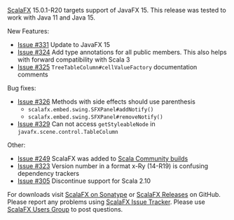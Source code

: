 [ScalaFX][1] 15.0.1-R20 targets support of JavaFX 15. This release was tested to work with Java 11 and Java 15.

New Features:

* [Issue #331][331]  Update to JavaFX 15
* [Issue #324][324] Add type annotations for all public members. This also helps with forward compatibility with Scala 3
* [Issue #325][325] `TreeTableColumn#cellValueFactory` documentation comments

Bug fixes:

* [Issue #326][326] Methods with side effects should use parenthesis
  - `scalafx.embed.swing.SFXPanel#addNotify()`
  - `scalafx.embed.swing.SFXPanel#removeNotify()`
* [Issue #329][329] Can not access `getStyleableNode` in `javafx.scene.control.TableColumn`


Other:

* [Issue #249][249] ScalaFX was added to [Scala Community builds](https://github.com/scala/community-build)
* [Issue #323][323] Version number in a format x-Ry (14-R19) is confusing dependency trackers
* [Issue #305][305] Discontinue support for Scala 2.10

For downloads visit [ScalaFX on Sonatype][2] or [ScalaFX Releases][3] on GitHub. Please report any problems
using [ScalaFX Issue Tracker][4]. Please use [ScalaFX Users Group][5] to post questions.

[1]: http://scalafx.org
[2]: http://search.maven.org/#search&#124;ga&#124;1&#124;scalafx
[3]: https://github.com/scalafx/scalafx/releases
[4]: https://github.com/scalafx/scalafx/issues
[5]: https://groups.google.com/forum/#!forum/scalafx-users

[249]: https://github.com/scalafx/scalafx/issues/249

[305]: https://github.com/scalafx/scalafx/issues/305

[323]: https://github.com/scalafx/scalafx/issues/323
[324]: https://github.com/scalafx/scalafx/issues/324

[326]: https://github.com/scalafx/scalafx/issues/326

[325]: https://github.com/scalafx/scalafx/issues/325

[329]: https://github.com/scalafx/scalafx/issues/329
[331]: https://github.com/scalafx/scalafx/issues/331
